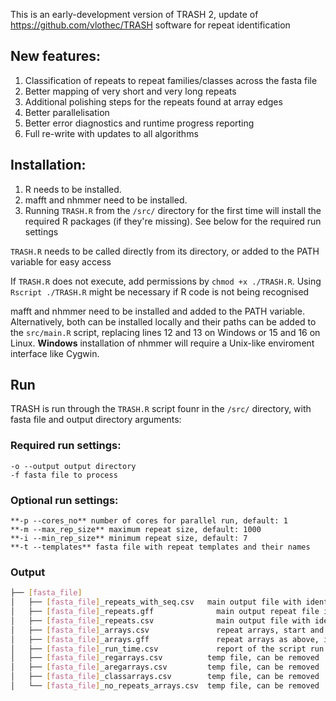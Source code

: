 This is an early-development version of TRASH 2, update of https://github.com/vlothec/TRASH software for repeat identification

## New features:
1. Classification of repeats to repeat families/classes across the fasta file
2. Better mapping of very short and very long repeats
3. Additional polishing steps for the repeats found at array edges
4. Better parallelisation
5. Better error diagnostics and runtime progress reporting
6. Full re-write with updates to all algorithms


## Installation:
1. R needs to be installed.
2. mafft and nhmmer need to be installed.
3. Running ```TRASH.R``` from the ```/src/``` directory for the first time will install the required R packages (if they're missing). See below for the required run settings

```TRASH.R``` needs to be called directly from its directory, or added to the PATH variable for easy access

If ```TRASH.R``` does not execute, add permissions by ```chmod +x ./TRASH.R```. Using ```Rscript ./TRASH.R``` might be necessary if R code is not being recognised

mafft and nhmmer need to be installed and added to the PATH variable. Alternatively, both can be installed locally and their paths can be added to the ```src/main.R``` script, replacing lines 12 and 13 on Windows or 15 and 16 on Linux. **Windows** installation of nhmmer will require a Unix-like enviroment interface like Cygwin.


## Run

TRASH is run through the ```TRASH.R``` script founr in the ```/src/``` directory, with fasta file and output directory arguments:

### Required run settings:
```
-o --output output directory
-f fasta file to process
```

### Optional run settings:
```
**-p --cores_no** number of cores for parallel run, default: 1
**-m --max_rep_size** maximum repeat size, default: 1000
**-i --min_rep_size** minimum repeat size, default: 7
**-t --templates** fasta file with repeat templates and their names 
```

### Output

```bash
├── [fasta_file]
│   ├── [fasta_file]_repeats_with_seq.csv  	main output file with identified repeats
│   ├── [fasta_file]_repeats.gff			  main output repeat file in gff format
│   ├── [fasta_file]_repeats.csv			  main output file with identified repeats without sequence column
│   ├── [fasta_file]_arrays.csv				  repeat arrays, start and end are not perfectly aligned with repeats, but can be used to get locations of repeats without loading in potentially big repeat files
│   ├── [fasta_file]_arrays.gff				  repeat arrays as above, in gff format
│   ├── [fasta_file]_run_time.csv			  report of the script run time
│   ├── [fasta_file]_regarrays.csv        	temp file, can be removed
│   ├── [fasta_file]_aregarrays.csv  		temp file, can be removed
│   ├── [fasta_file]_classarrays.csv  		temp file, can be removed
│   └── [fasta_file]_no_repeats_arrays.csv  temp file, can be removed
```
